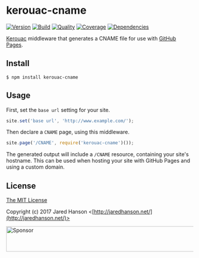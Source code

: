 # kerouac-cname

[![Version](https://img.shields.io/npm/v/kerouac-cname.svg?label=version)](https://www.npmjs.com/package/kerouac-cname)
[![Build](https://img.shields.io/travis/jaredhanson/kerouac-cname.svg)](https://travis-ci.org/jaredhanson/kerouac-cname)
[![Quality](https://img.shields.io/codeclimate/github/jaredhanson/kerouac-cname.svg?label=quality)](https://codeclimate.com/github/jaredhanson/kerouac-cname)
[![Coverage](https://img.shields.io/coveralls/jaredhanson/kerouac-cname.svg)](https://coveralls.io/r/jaredhanson/kerouac-cname)
[![Dependencies](https://img.shields.io/david/jaredhanson/kerouac-cname.svg)](https://david-dm.org/jaredhanson/kerouac-cname)


[Kerouac](https://github.com/jaredhanson/kerouac) middleware that generates
a CNAME file for use with [GitHub Pages](https://pages.github.com/).

## Install

    $ npm install kerouac-cname
    
## Usage

First, set the `base url` setting for your site.

```js
site.set('base url', 'http://www.example.com/');
```

Then declare a `CNAME` page, using this middleware.

```js
site.page('/CNAME', require('kerouac-cname')());
```

The generated output will include a `/CNAME` resource, containing your site's
hostname.  This can be used when hosting your site with GitHub Pages and using
a custom domain.

## License

[The MIT License](http://opensource.org/licenses/MIT)

Copyright (c) 2017 Jared Hanson <[http://jaredhanson.net/](http://jaredhanson.net/)>

<a target='_blank' rel='nofollow' href='https://app.codesponsor.io/link/vK9dyjRnnWsMzzJTQ57fRJpH/jaredhanson/kerouac-cname'>
  <img alt='Sponsor' width='888' height='68' src='https://app.codesponsor.io/embed/vK9dyjRnnWsMzzJTQ57fRJpH/jaredhanson/kerouac-cname.svg' />
</a>
